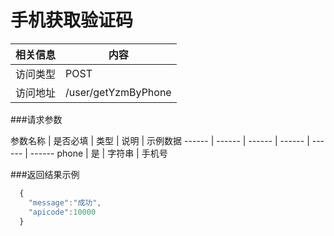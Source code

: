 

# 手机获取验证码
 相关信息 | 内容
 ------ | ------
 访问类型 | POST
 访问地址 | /user/getYzmByPhone

###请求参数

 参数名称 | 是否必填 | 类型 | 说明 | 示例数据
 ------ | ------ | ------ | ------ | ------ | ------
 phone | 是 | 字符串 | 手机号

###返回结果示例

```javascript
  {
  	"message":"成功",
  	"apicode":10000
  }



```
